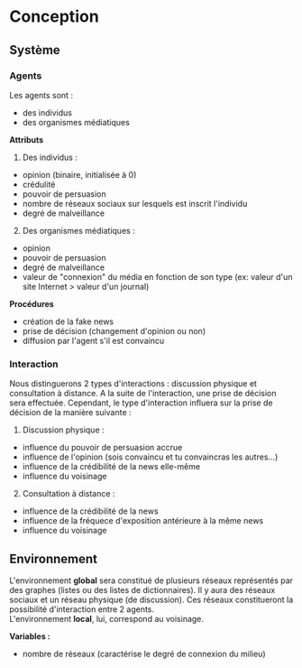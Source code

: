# Conception

## Système

### Agents
Les agents sont :
- des individus
- des organismes médiatiques

**__Attributs__**

1. Des individus :
- opinion (binaire, initialisée à 0)
- crédulité
- pouvoir de persuasion
- nombre de réseaux sociaux sur lesquels est inscrit l'individu
- degré de malveillance

2. Des organismes médiatiques :
- opinion
- pouvoir de persuasion
- degré de malveillance
- valeur de "connexion" du média en fonction de son type (ex: valeur d'un site Internet > valeur d'un journal)

**__Procédures__**

- création de la fake news
- prise de décision (changement d'opinion ou non)
- diffusion par l'agent s'il est convaincu

 ### Interaction
 Nous distinguerons 2 types d'interactions : discussion physique et consultation à distance. A la suite de l'interaction, une prise de décision sera effectuée. Cependant, le type d'interaction influera sur la prise de décision de la manière suivante :
 
 1. Discussion physique :
 - influence du pouvoir de persuasion accrue
 - influence de l'opinion (sois convaincu et tu convaincras les autres...)
 - influence de la crédibilité de la news elle-même
 - influence du voisinage
 
 2. Consultation à distance :
 - influence de la crédibilité de la news
 - influence de la fréquece d'exposition antérieure à la même news
 - influence du voisinage

## Environnement
L'environnement **global** sera constitué de plusieurs réseaux représentés par des graphes (listes ou des listes de dictionnaires). Il y aura des réseaux sociaux et un réseau physique (de discussion). Ces réseaux constitueront la possibilité d'interaction entre 2 agents.  
L'environnement **local**, lui, correspond au voisinage.

**__Variables :__**  
- nombre de réseaux (caractérise le degré de connexion du milieu)
